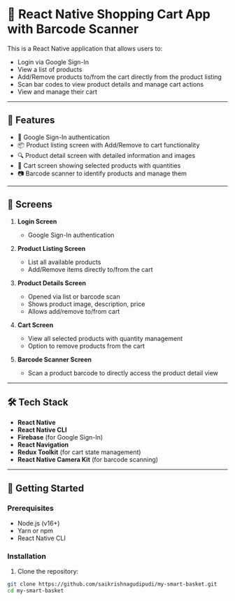 # 🛒 React Native Shopping Cart App with Barcode Scanner

This is a React Native application that allows users to:

- Login via Google Sign-In
- View a list of products
- Add/Remove products to/from the cart directly from the product listing
- Scan bar codes to view product details and manage cart actions
- View and manage their cart

---

## 📱 Features

- 🔐 Google Sign-In authentication
- 📦 Product listing screen with Add/Remove to cart functionality
- 🔍 Product detail screen with detailed information and images
- 🧺 Cart screen showing selected products with quantities
- 📷 Barcode scanner to identify products and manage them

---

## 🧩 Screens

1. **Login Screen**
   - Google Sign-In authentication

2. **Product Listing Screen**
   - List all available products
   - Add/Remove items directly to/from the cart

3. **Product Details Screen**
   - Opened via list or barcode scan
   - Shows product image, description, price
   - Allows add/remove to/from cart

4. **Cart Screen**
   - View all selected products with quantity management
   - Option to remove products from the cart

5. **Barcode Scanner Screen**
   - Scan a product barcode to directly access the product detail view

---

## 🛠️ Tech Stack

- **React Native**
- **React Native CLI**
- **Firebase** (for Google Sign-In)
- **React Navigation**
- **Redux Toolkit** (for cart state management)
- **React Native Camera Kit** (for barcode scanning)

---

## 🚀 Getting Started

### Prerequisites

- Node.js (v16+)
- Yarn or npm
- React Native CLI

### Installation

1. Clone the repository:

```bash
git clone https://github.com/saikrishnagudipudi/my-smart-basket.git
cd my-smart-basket
